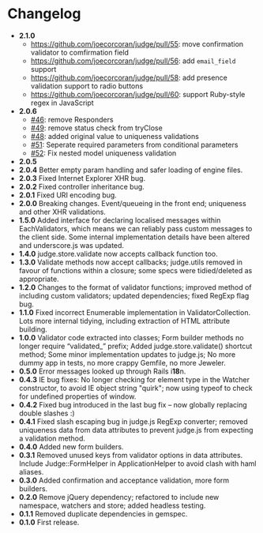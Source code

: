 # Changelog

* **2.1.0**
    - https://github.com/joecorcoran/judge/pull/55: move confirmation validator to comfirmation field
    - https://github.com/joecorcoran/judge/pull/56: add `email_field` support
    - https://github.com/joecorcoran/judge/pull/58: add presence validation support to radio buttons
    - https://github.com/joecorcoran/judge/pull/60: support Ruby-style regex in JavaScript
* **2.0.6**
    - [#46](https://github.com/joecorcoran/judge/pull/46): remove Responders
    - [#49](https://github.com/joecorcoran/judge/pull/49): remove status check from tryClose
    - [#48](https://github.com/joecorcoran/judge/pull/48): added original value to uniqueness validations
    - [#51](https://github.com/joecorcoran/judge/pull/51): Seperate required parameters from conditional parameters
    - [#52](https://github.com/joecorcoran/judge/pull/52): Fix nested model uniqueness validation
* **2.0.5**
* **2.0.4** Better empty param handling and safer loading of engine files.
* **2.0.3** Fixed Internet Explorer XHR bug.
* **2.0.2** Fixed controller inheritance bug.
* **2.0.1** Fixed URI encoding bug.
* **2.0.0** Breaking changes. Event/queueing in the front end; uniqueness and other XHR validations.
* **1.5.0** Added interface for declaring localised messages within EachValidators, which means we can reliably pass custom messages to the client side. Some internal implementation details have been altered and underscore.js was updated.
* **1.4.0** judge.store.validate now accepts callback function too.
* **1.3.0** Validate methods now accept callbacks; judge.utils removed in favour of functions within a closure; some specs were tidied/deleted as appropriate.
* **1.2.0** Changes to the format of validator functions; improved method of including custom validators; updated dependencies; fixed RegExp flag bug.
* **1.1.0** Fixed incorrect Enumerable implementation in ValidatorCollection. Lots more internal tidying, including extraction of HTML attribute building.
* **1.0.0** Validator code extracted into classes; Form builder methods no longer require “validated_” prefix; Added judge.store.validate() shortcut method; Some minor implementation updates to judge.js; No more dummy app in tests, no more crappy Gemfile, no more Jeweler.
* **0.5.0** Error messages looked up through Rails i**18**n.
* **0.4.3** IE bug fixes: No longer checking for element type in the Watcher constructor, to avoid IE object string "quirk"; now using typeof to check for undefined properties of window.
* **0.4.2** Fixed bug introduced in the last bug fix – now globally replacing double slashes :)
* **0.4.1** Fixed slash escaping bug in judge.js RegExp converter; removed uniqueness data from data attributes to prevent judge.js from expecting a validation method.
* **0.4.0** Added new form builders.
* **0.3.1** Removed unused keys from validator options in data attributes. Include Judge::FormHelper in ApplicationHelper to avoid clash with haml aliases.
* **0.3.0** Added confirmation and acceptance validation, more form builders.
* **0.2.0** Remove jQuery dependency; refactored to include new namespace, watchers and store; added headless testing.
* **0.1.1** Removed duplicate dependencies in gemspec.
* **0.1.0** First release.